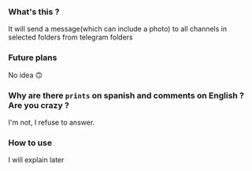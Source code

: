 ### What's this ?

It will send a message(which can include a photo) to all channels in selected folders from telegram folders

### Future plans

No idea 🙃

### Why are there `prints` on spanish and comments on English ? Are you crazy ?

I'm not, I refuse to answer.

### How to use

I will explain later
